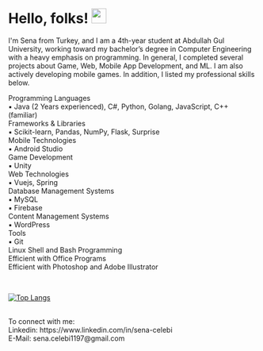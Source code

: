 # Hello, folks! <img src="https://raw.githubusercontent.com/MartinHeinz/MartinHeinz/master/wave.gif" width="30px">

I'm Sena from Turkey, and  I am a 4th-year student at Abdullah Gul University, working toward my bachelor’s degree in Computer Engineering with a heavy emphasis on programming. In general, I completed several projects about Game, Web, Mobile App Development, and ML. I am also actively developing mobile games. In addition, I listed my professional skills below.

Programming Languages <br />
▪ Java (2 Years experienced), C#, Python, Golang, JavaScript, C++ (familiar) <br />
Frameworks & Libraries <br />
▪ Scikit-learn, Pandas, NumPy, Flask, Surprise <br />
Mobile Technologies <br />
▪ Android Studio <br />
Game Development <br />
▪ Unity <br />
Web Technologies <br />
▪ Vuejs, Spring <br />
Database Management Systems <br />
▪ MySQL <br />
▪ Firebase <br />
Content Management Systems <br />
▪ WordPress <br />
Tools <br />
▪ Git <br />
Linux Shell and Bash Programming <br />
Efficient with Office Programs <br />
Efficient with Photoshop and Adobe Illustrator

<br />

[![Top Langs](https://github-readme-stats.vercel.app/api/top-langs/?username=SenaCelebi&layout=compact)](https://github.com/anuraghazra/github-readme-stats)

<br />
To connect with me:<br />
Linkedin: https://www.linkedin.com/in/sena-celebi <br />
E-Mail: sena.celebi1197@gmail.com <br />



